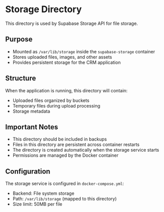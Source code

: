 # Storage Directory

This directory is used by Supabase Storage API for file storage.

## Purpose
- Mounted as `/var/lib/storage` inside the `supabase-storage` container
- Stores uploaded files, images, and other assets
- Provides persistent storage for the CRM application

## Structure
When the application is running, this directory will contain:
- Uploaded files organized by buckets
- Temporary files during upload processing
- Storage metadata

## Important Notes
- This directory should be included in backups
- Files in this directory are persistent across container restarts
- The directory is created automatically when the storage service starts
- Permissions are managed by the Docker container

## Configuration
The storage service is configured in `docker-compose.yml`:
- Backend: File system storage
- Path: `/var/lib/storage` (mapped to this directory)
- Size limit: 50MB per file
